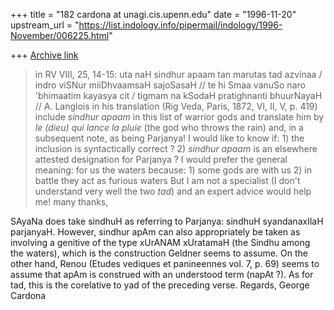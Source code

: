 +++
title = "182 cardona at unagi.cis.upenn.edu"
date = "1996-11-20"
upstream_url = "https://list.indology.info/pipermail/indology/1996-November/006225.html"

+++
[Archive link](https://list.indology.info/pipermail/indology/1996-November/006225.html)

>in RV VIII, 25, 14-15:
>        uta naH sindhur apaam tan marutas tad azvinaa /
>        indro viSNur miiDhvaamsaH sajoSasaH //
>        te hi Smaa vanuSo naro 'bhimaatim kayasya cit /
>        tigmam na kSodaH pratighnanti bhuurNayaH //
>A. Langlois in his translation (Rig Veda, Paris, 1872, VI, II, V, p. 419)
>include _sindhur apaam_ in this list of warrior gods and translate him by
>_le (dieu) qui lance la pluie_ (the god who throws the rain) and, in a
>subsequent note, as being Parjanya!
>        I would like to know if:
>        1) the inclusion is syntactically correct ?
>        2) _sindhur apaam_ is an elsewhere attested designation for Parjanya ?
>I would prefer the general meaning:
>        for us the waters because:
>        1) some gods are with us
>        2) in battle they act as furious waters
>But I am not a specialist (I don't understand very well the two _tad_) and
>an expert advice would help me!
>        many thanks,
>
SAyaNa does take sindhuH as referring to Parjanya: sindhuH syandanaxIlaH
parjanyaH.  However, sindhur apAm can also appropriately be taken as
involving a genitive of the type xUrANAM xUratamaH (the Sindhu among the
waters), which is the construction Geldner seems to assume.  On the other
hand, Renou (Etudes vediques et panineennes vol. 7, p. 69) seems to assume
that apAm is construed with an understood term (napAt ?).  As for tad, this
is the corelative to yad of the preceding verse.  Regards, George Cardona






